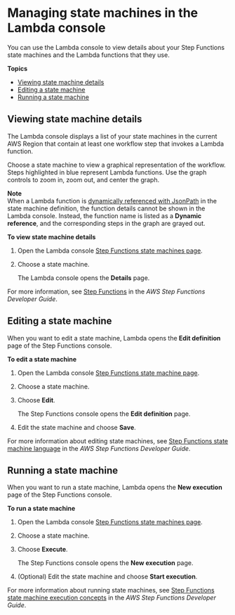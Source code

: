# Managing state machines in the Lambda console<a name="stepfunctions-lc"></a>

You can use the Lambda console to view details about your Step Functions state machines and the Lambda functions that they use\.

**Topics**
+ [Viewing state machine details](#stepfunctions-configure)
+ [Editing a state machine](#stepfunctions-edit)
+ [Running a state machine](#stepfunctions-run)

## Viewing state machine details<a name="stepfunctions-configure"></a>

The Lambda console displays a list of your state machines in the current AWS Region that contain at least one workflow step that invokes a Lambda function\.

Choose a state machine to view a graphical representation of the workflow\. Steps highlighted in blue represent Lambda functions\. Use the graph controls to zoom in, zoom out, and center the graph\.

**Note**  
When a Lambda function is [dynamically referenced with JsonPath](https://docs.aws.amazon.com/step-functions/latest/dg/connect-parameters.html#connect-parameters-path) in the state machine definition, the function details cannot be shown in the Lambda console\. Instead, the function name is listed as a **Dynamic reference**, and the corresponding steps in the graph are grayed out\.

**To view state machine details**

1. Open the Lambda console [Step Functions state machines page](https://console.aws.amazon.com/lambda/home#/stepfunctions)\.

1. Choose a state machine\.

   The Lambda console opens the **Details** page\.

For more information, see [Step Functions](https://docs.aws.amazon.com/step-functions/latest/dg/welcome.html) in the *AWS Step Functions Developer Guide*\.

## Editing a state machine<a name="stepfunctions-edit"></a>

When you want to edit a state machine, Lambda opens the **Edit definition** page of the Step Functions console\.

**To edit a state machine**

1. Open the Lambda console [Step Functions state machine page](https://console.aws.amazon.com/lambda/home#/functions)\.

1. Choose a state machine\.

1. Choose **Edit**\.

   The Step Functions console opens the **Edit definition** page\.

1. Edit the state machine and choose **Save**\.

For more information about editing state machines, see [Step Functions state machine language](https://docs.aws.amazon.com/step-functions/latest/dg/concepts-amazon-states-language.html) in the *AWS Step Functions Developer Guide*\.

## Running a state machine<a name="stepfunctions-run"></a>

When you want to run a state machine, Lambda opens the **New execution** page of the Step Functions console\.

**To run a state machine**

1. Open the Lambda console [Step Functions state machines page](https://console.aws.amazon.com/lambda/home#/stepfunctions)\.

1. Choose a state machine\.

1. Choose **Execute**\.

   The Step Functions console opens the **New execution** page\.

1. \(Optional\) Edit the state machine and choose **Start execution**\.

For more information about running state machines, see [Step Functions state machine execution concepts](https://docs.aws.amazon.com/step-functions/latest/dg/concepts-state-machine-executions.html) in the *AWS Step Functions Developer Guide*\.